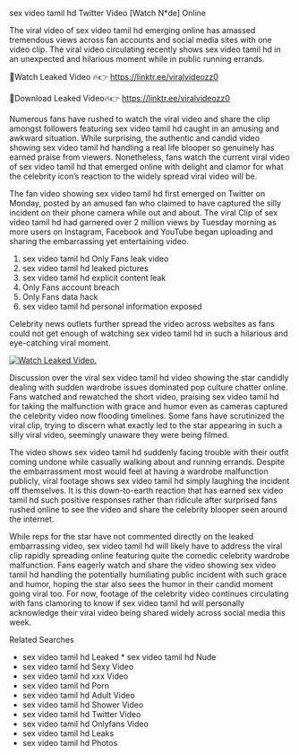 ﻿sex video tamil hd Twitter Video [Watch N*de] Online

The viral video of ﻿sex video tamil hd emerging online has amassed tremendous views across fan accounts and social media sites with one video clip. The viral video circulating recently shows ﻿sex video tamil hd in an unexpected and hilarious moment while in public running errands. 

🔴Watch Leaked Video 🔥👉  https://linktr.ee/viralvideozz0 

🔴Download Leaked Video🔥👉  https://linktr.ee/viralvideozz0 

Numerous fans have rushed to watch the viral video and share the clip amongst followers featuring ﻿sex video tamil hd caught in an amusing and awkward situation. While surprising, the authentic and candid video showing ﻿sex video tamil hd handling a real life blooper so genuinely has earned praise from viewers. Nonetheless, fans watch the current viral video of ﻿sex video tamil hd that emerged online with delight and clamor for what the celebrity icon’s reaction to the widely spread viral video will be.

The fan video showing ﻿sex video tamil hd first emerged on Twitter on Monday, posted by an amused fan who claimed to have captured the silly incident on their phone camera while out and about. The viral Clip of ﻿sex video tamil hd had garnered over 2 million views by Tuesday morning as more users on Instagram, Facebook and YouTube began uploading and sharing the embarrassing yet entertaining video. 

1. ﻿sex video tamil hd Only Fans leak video
2. ﻿sex video tamil hd leaked pictures
3. ﻿sex video tamil hd explicit content leak
4. Only Fans account breach
5. Only Fans data hack
6. ﻿sex video tamil hd personal information exposed

Celebrity news outlets further spread the video across websites as fans could not get enough of watching ﻿sex video tamil hd in such a hilarious and eye-catching viral moment. 

[![Watch Leaked Video.](https://miro.medium.com/v2/resize:fit:828/format:webp/1*cilzJN44JGOrTw9NJCrNHA.gif "Watch Leaked Video")](https://linktr.ee/viralvideozz0)

Discussion over the viral ﻿sex video tamil hd video showing the star candidly dealing with sudden wardrobe issues dominated pop culture chatter online. Fans watched and rewatched the short video, praising ﻿sex video tamil hd for taking the malfunction with grace and humor even as cameras captured the celebrity video now flooding timelines. Some fans have scrutinized the viral clip, trying to discern what exactly led to the star appearing in such a silly viral video, seemingly unaware they were being filmed.

The video shows ﻿sex video tamil hd suddenly facing trouble with their outfit coming undone while casually walking about and running errands. Despite the embarrassment most would feel at having a wardrobe malfunction publicly, viral footage shows ﻿sex video tamil hd simply laughing the incident off themselves. It is this down-to-earth reaction that has earned ﻿sex video tamil hd such positive responses rather than ridicule after surprised fans rushed online to see the video and share the celebrity blooper seen around the internet.  

While reps for the star have not commented directly on the leaked embarrassing video, ﻿sex video tamil hd will likely have to address the viral clip rapidly spreading online featuring quite the comedic celebrity wardrobe malfunction. Fans eagerly watch and share the video showing ﻿sex video tamil hd handling the potentially humiliating public incident with such grace and humor, hoping the star also sees the humor in their candid moment going viral too. For now, footage of the celebrity video continues circulating with fans clamoring to know if ﻿sex video tamil hd will personally acknowledge their viral video being shared widely across social media this week.

Related Searches
* ﻿sex video tamil hd Leaked
﻿* sex video tamil hd Nude
* ﻿sex video tamil hd Sexy Video
* ﻿sex video tamil hd xxx Video
* ﻿sex video tamil hd Porn
* ﻿sex video tamil hd Adult Video
* ﻿sex video tamil hd Shower Video
* ﻿sex video tamil hd Twitter Video
* ﻿sex video tamil hd Onlyfans Video
* ﻿sex video tamil hd Leaks
* ﻿sex video tamil hd Photos